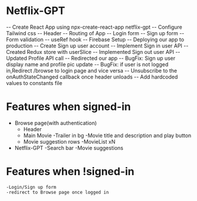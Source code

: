 # Netflix-GPT

-- Create React App using npx-create-react-app netflix-gpt
-- Configure Tailwind css
-- Header
-- Routing of App
-- Login form
-- Sign up form
-- Form validation
-- useRef hook
-- Firebase Setup
-- Deploying our app to production
-- Create Sign up user account
-- Implement Sign in user API
-- Created Redux store with userSlice
-- Implemented Sign out user API
-- Updated Profile API call
-- Redirected our app
-- BugFix: Sign up user display name and profile pic update
-- BugFix: if user is not logged in,Redirect /browse to login page and vice versa
-- Unsubscribe to the onAuthStateChanged callback once header unloads
-- Add hardcoded values to constants file

# Features when signed-in

- Browse page(with authentication)
  - Header
  - Main Movie
    -Trailer in bg
    -Movie title and description and play button
  - Movie suggestion rows
    -MovieList xN
- Netflix-GPT
  -Search bar
  -Movie suggestions

# Features when !signed-in

    -Login/Sign up form
    -redirect to Browse page once logged in
